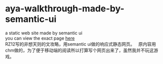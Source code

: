 # aya-walkthrough-made-by-semantic-ui   
a static web site made by semantic ui   
you can view the exact page [here](kniaya.top/aya)  
RZ12写的非想天则的文攻略，用semantic ui做的响应式静态网页。   
原内容用chm做的，为了便于移动端的阅读所以打算写个网页出来了，虽然我并不玩这游戏。  
